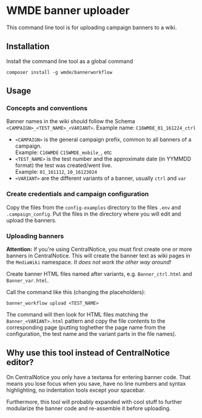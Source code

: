 # WMDE banner uploader

This command line tool is for uploading campaign banners to a wiki.
  
## Installation
  
Install the command line tool as a global command  
  
    composer install -g wmde/bannerworkflow
    
## Usage

### Concepts and conventions

Banner names in the wiki should follow the Schema `<CAMPAIGN>_<TEST_NAME>_<VARIANT>`. 
Example name: `C16WMDE_01_161224_ctrl`

 * `<CAMPAIGN>` is the general campaign prefix, common to all banners of a campaign.  
   Example: `C16WMDE` `C15WMDE_mobile_`, etc  
 * `<TEST_NAME>` is the test number and the approximate date (in YYMMDD format) the test was created/went live.  
   Example: `01_161112`, `10_16123024`
 * `<VARIANT>` are the different variants of a banner, usually `ctrl` and `var`  
  
### Create credentials and campaign configuration
Copy the files from the `config-examples` directory to the files `.env` and `.campaign_config`. Put the files in the directory where you will edit and upload the banners.

### Uploading banners

**Attention:** If you're using CentralNotice, you must first create one or more banners in CentralNotice. This will create the banner text as wiki pages in the `MediaWiki` namespace. *It does not work the other way around!* 

Create banner HTML files named after variants, e.g. `Banner_ctrl.html` and `Banner_var.html`.

Call the command like this (changing the placeholders):
  
    banner_workflow upload <TEST_NAME>
    
The command will then look for HTML files matching the `Banner_<VARIANT>.html` pattern and copy the file contents to the corresponding page (putting toghether the page name from the configuration, the test name and the variant parts in the file names).

## Why use this tool instead of CentralNotice editor?

On CentralNotice you only have a textarea for entering banner code. That means you lose focus when you save, have no line numbers and syntax highlighting, no indentation tools except your spacebar.

Furthermore, this tool will probably expanded with cool stuff to further modularize the banner code and re-assemble it before uploading. 
